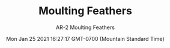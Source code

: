 ---
category: "wall_covering"
date: "Mon Jan 25 2021 16:27:17 GMT-0700 (Mountain Standard Time)"
description: "null"
designer: "Adele Renault"
href: "https://www.areaenvironments.com/adele-renault"
image_primary: "./img/AR+Moulting+Feather+Art.jpg"
image_secondary: "./img/AR+Moulting+Feathers+Interior.jpg"
image_thumb: "./img/Adele+Renault.png"
manufacturer: "Area Environments"
slug: "/manufacturers/area_environments/wall_covering/moulting_feathers"
subtitle: "AR-2  Moulting Feathers"
tags:
  - "area_environments"
  - "wall_covering"
title: "Moulting Feathers"
---